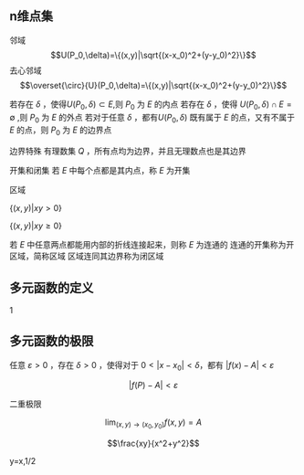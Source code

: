 ## n维点集


邻域
$$U(P_0,\delta)=\{(x,y)|\sqrt{(x-x_0)^2+(y-y_0)^2}\}$$
去心邻域
$$\overset{\circ}{U}(P_0,\delta)=\{(x,y)|\sqrt{(x-x_0)^2+(y-y_0)^2}\}$$


若存在 $\delta$ ，使得$U(P_0,\delta)\subset E$,则 $P_0$ 为 $E$ 的内点
若存在 $\delta$ ，使得 $U(P_0,\delta)\cap E=\emptyset$ ,则 $P_0$ 为 $E$ 的外点
若对于任意 $\delta$ ，都有$U(P_0,\delta)$ 既有属于 $E$ 的点，又有不属于 $E$ 的点，则 $P_0$ 为 $E$ 的边界点

边界特殊
有理数集 $Q$ ，所有点均为边界，并且无理数点也是其边界

开集和闭集
若 $E$ 中每个点都是其内点，称 $E$ 为开集

区域

$\{(x,y)|xy>0\}$

$\{(x,y)|xy\geq0\}$

若 $E$ 中任意两点都能用内部的折线连接起来，则称 $E$ 为连通的
连通的开集称为开区域，简称区域
区域连同其边界称为闭区域


## 多元函数的定义


1





## 多元函数的极限



任意 $\varepsilon>0$ ，存在 $\delta>0$ ，使得对于 $0<|x-x_0|<\delta$，都有 $|f(x)-A|<\varepsilon$ 


$$|f(P)-A|<\varepsilon$$


二重极限

$$\lim_{(x,y)\rightarrow(x_0,y_0)} f(x,y)=A$$


$$\frac{xy}{x^2+y^2}$$

y=x,1/2

